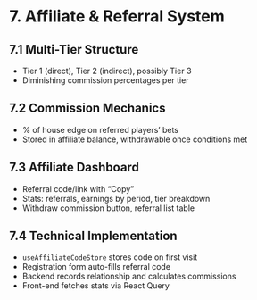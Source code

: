# 7. Affiliate & Referral System

## 7.1 Multi-Tier Structure

- Tier 1 (direct), Tier 2 (indirect), possibly Tier 3  
- Diminishing commission percentages per tier

## 7.2 Commission Mechanics

- % of house edge on referred players’ bets  
- Stored in affiliate balance, withdrawable once conditions met

## 7.3 Affiliate Dashboard

- Referral code/link with “Copy”  
- Stats: referrals, earnings by period, tier breakdown  
- Withdraw commission button, referral list table

## 7.4 Technical Implementation

- `useAffiliateCodeStore` stores code on first visit  
- Registration form auto-fills referral code  
- Backend records relationship and calculates commissions  
- Front-end fetches stats via React Query

